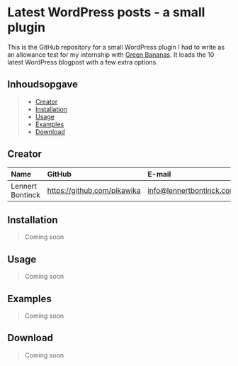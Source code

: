 # Latest WordPress posts - a small plugin

This is the GitHub repository for a small WordPress plugin I had to write as an allowance test for my internship with [Green Bananas](https://www.greenbananas.be/). It loads the 10 latest WordPress blogpost with a few extra options.

## Inhoudsopgave

> - [Creator](#creator)
> - [Installation](#installation)
> - [Usage](#usage)
> - [Examples](#examples)
> - [Download](#download)

## Creator

| Name     | GitHub                        | E-mail                               |
| :---     | :---                          | :---                                |
| Lennert Bontinck | <https://github.com/pikawika> | [info@lennertbontinck.com](mailto:info@lennertbontinck.com) |

## Installation
> Coming soon

## Usage
> Coming soon

## Examples

> Coming soon

## Download
> Coming soon
